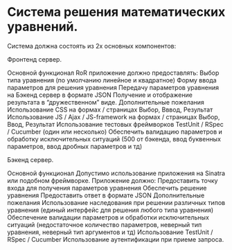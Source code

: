 # Система решения математических уравнений.

Система должна состоять из 2х основных компонентов:

Фронтенд сервер.

Основной функционал
RoR приложение должно предоставлять:
 Выбор типа уравнения (по умолчанию линейное и квадратное)
 Форму ввода параметров для решения уравнения
 Передачу параметров уравнения на Бэкенд сервер в формате JSON
 Получение и отображение результата в “дружественном” виде.
Дополнительные пожелания
Использование CSS на формах / страницах Выбор, Вввод, Результат
Использование JS / Ajax / JS-framework на формах / страницах Выбор, Ввод, Результат
Использование тестовых фреймворков TestUnit / RSpec / Cucumber (один или несколько)
Обеспечить валидацию параметров и обработку исключительных ситуаций (500 от бэкенда, ввод буквенных
параметров, ввод дробных параметров и тд)

Бэкенд сервер.

Основной функционал
Допустимо использование приложения на Sinatra или подобном фреймворке. Приложение должно:
Предоставить точку входа для получения параметров уравнения
Обеспечить решение уравнения
Предоставить ответ в формате JSON
Дополнительные пожелания
Использование наследования при решении различных типов уравнения (единый интерфейс для решения любого
типа уравнения)
Обеспечение валидации параметров и обработки исключительных ситуаций (недостаточное количество
параметров, неверный тип уравнения, неверный тип аргументов и тд)
Использование TestUnit / RSpec / Cucumber
Использование аутентификации при приеме запроса.
